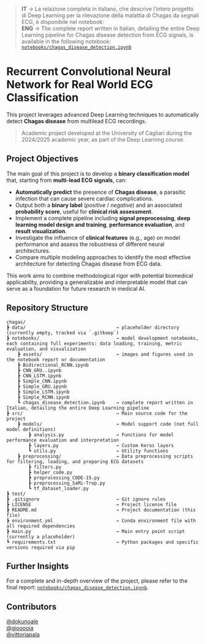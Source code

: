 > **IT** → La relazione completa in italiano, che descrive l’intero progetto di Deep Learning per la rilevazione della malattia di Chagas da segnali ECG, è disponibile nel notebook:  
> **ENG** → The complete report written in Italian, detailing the entire Deep Learning pipeline for Chagas disease detection from ECG signals, is available in the following notebook:  
> [`notebooks/chagas_disease_detection.ipynb`](notebooks/chagas_disease_detection.ipynb)



# Recurrent Convolutional Neural Network for Real World ECG Classification

This project leverages advanced Deep Learning techniques to automatically detect **Chagas disease** from multilead ECG recordings. 

> Academic project developed at the University of Cagliari during the 2024/2025 academic year, as part of the Deep Learning course.



## Project Objectives

The main goal of this project is to develop a **binary classification model** that, starting from **multi-lead ECG signals**, can:

- **Automatically predict** the presence of **Chagas disease**, a parasitic infection that can cause severe cardiac complications.
- Output both a **binary label** (*positive* / *negative*) and an associated **probability score**, useful for **clinical risk assessment**.
- Implement a complete pipeline including **signal preprocessing**, **deep learning model design and training**, **performance evaluation**, and **result visualization**.
- Investigate the influence of **clinical features** (e.g., age) on model performance and assess the robustness of different neural architectures.
- Compare multiple modeling approaches to identify the most effective architecture for detecting Chagas disease from ECG data.

This work aims to combine methodological rigor with potential biomedical applicability, providing a generalizable and interpretable model that can serve as a foundation for future research in medical AI.



## Repository Structure

```
chagas/
┣ data/                                 → placeholder directory (currently empty, tracked via `.gitkeep`)
┣ notebooks/                            → model development notebooks, each containing full experiments: data loading, training, metric evaluation, and visualization
    ┣ assets/                           → images and figures used in the notebook report or documentation
    ┣ Bidirectional_RCNN.ipynb
    ┣ CNN_GRU..ipynb
    ┣ CNN_LSTM.ipynb
    ┣ Simple_CNN.ipynb
    ┣ Simple_GRU.ipynb
    ┣ Simple_LSTM.ipynb
    ┣ Simple_RCNN.ipynb
    ┗ chagas_disease_detection.ipynb    → complete report written in Italian, detailing the entire Deep Learning pipeline
┣ src/                                  → Main source code for the project      
    ┣ models/                           → Model support code (not full model definitions)
        ┣ analysis.py                   → Functions for model performance evaluation and interpretation
        ┣ layers.py                     → Custom Keras layers  
        ┗ utils.py                      → Utility functions
    ┣ preprocessing/                    → Data preprocessing scripts for filtering, loading, and preparing ECG datasets
        ┣ filters.py
        ┣ helper_code.py
        ┣ preprocessing_CODE-15.py
        ┣ preprocessing_SaMi-Trop.py
        ┗ tf_dataset_loader.py
┣ test/
┣ .gitignore                            → Git ignore rules 
┣ LICENSE                               → Project license file
┣ README.md                             → Project documentation (this file)
┣ environment.yml                       → Conda environment file with all required dependencies
┣ main.py                               → Main entry point script (currently a placeholder)
┗ requirements.txt                      → Python packages and specific versions required via pip
```



## Further Insights

For a complete and in-depth overview of the project, please refer to the final report: [`notebooks/chagas_disease_detection.ipynb`](notebooks/chagas_disease_detection.ipynb).


## Contributors

 [@dokunoale](https://github.com/dokunoale)        
 [@giooooia](https://github.com/giooooia)                       
 [@vittoriapala](https://github.com/vittoriapala)  
  